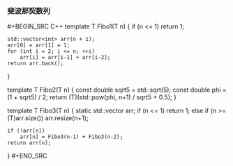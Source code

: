 <!-- -------------------------2020年11月24日 ---- 21时11分------------------------- -->

### 斐波那契数列

#+BEGIN_SRC C++
template<typename T>
T Fibo1(T n) {
    if (n <= 1) return 1;

    std::vector<int> arr(n + 1);
    arr[0] = arr[1] = 1;
    for (int i = 2; i <= n; ++i)
        arr[i] = arr[i-1] + arr[i-2];
    return arr.back();
}

template<typename T>
T Fibo2(T n) {
    const double sqrt5 = std::sqrt(5);
    const double phi = (1 + sqrt5) / 2;
    return (T)(std::pow(phi, n+1) / sqrt5 + 0.5);
}

template<typename T>
T Fibo3(T n) {
    static std::vector<T> arr;
    if (n <= 1) return 1;
    else if (n >= (T)arr.size())
        arr.resize(n+1);

    if (!arr[n])
        arr[n] = Fibo3(n-1) + Fibo3(n-2);
    return arr[n];
}
#+END_SRC
